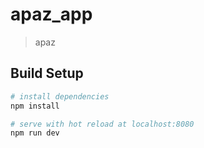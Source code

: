 # apaz_app

> apaz

## Build Setup

``` bash
# install dependencies
npm install

# serve with hot reload at localhost:8080
npm run dev

